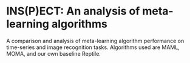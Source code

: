 # INS(P)ECT: An analysis of meta-learning algorithms
A comparison and analysis of meta-learning algorithm performance on time-series and image recognition tasks. Algorithms used are MAML, MOMA, and our own baseline Reptile.
